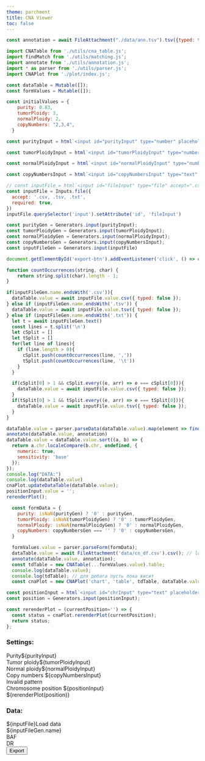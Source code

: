 ```yaml
---
theme: parchment
title: CNA Viewer
toc: false
---
```


<link rel="stylesheet" href="./assets/style.css">
<link rel="stylesheet" href="./assets/tabulator_bulma.min.css">

```js
const annotation = await FileAttachment("./data/ann.tsv").tsv({typed: true, array: true,});
```

```js
import CNATable from './utils/cna_table.js';
import findMatch from './utils/matching.js';
import annotate from './utils/annotation.js';
import * as parser from './utils/parser.js';
import CNAPlot from './plot/index.js';

const dataTable = Mutable([]);
const formValues = Mutable([]);

const initialValues = {
    purity: 0.83,
    tumorPloidy: 3,
    normalPloidy: 2,
    copyNumbers: "2,3,4",
  }

const purityInput = html`<input id="purityInput" type="number" placeholder="Enter purity" value="${initialValues.purity}" min="0" required/>`

const tumorPloidyInput = html`<input id="tumorPloidyInput" type="number" placeholder="Enter tumor ploidy" value="${initialValues.tumorPloidy}" min="0" required/>`

const normalPloidyInput = html`<input id="normalPloidyInput" type="number" placeholder="Enter normal ploidy" value="${initialValues.normalPloidy}" min="0" required/>`

const copyNumbersInput = html`<input id="copyNumbersInput" type="text" placeholder="Enter copy numbers" value="${initialValues.copyNumbers}" pattern="(\d+,?){1,}" title="List numbers separated by commas" required/>`

// const inputFile = html`<input id="fileInput" type="file" accept=".csv, .tsv, .txt" required/>`
const inputFile = Inputs.file({
  accept: '.csv, .tsv, .txt',
  required: true,
})
inputFile.querySelector('input').setAttribute('id', 'fileInput')

const purityGen = Generators.input(purityInput);
const tumorPloidyGen = Generators.input(tumorPloidyInput);
const normalPloidyGen = Generators.input(normalPloidyInput);
const copyNumbersGen = Generators.input(copyNumbersInput);
const inputFileGen = Generators.input(inputFile)
```

```js
document.getElementById('export-btn').addEventListener('click', () => cnaPlot.exportData());
```

```js
function countOccurrences(string, char) {
    return string.split(char).length - 1;
}

if(inputFileGen.name.endsWith('.csv')){
  dataTable.value = await inputFile.value.csv({ typed: false });
} else if (inputFileGen.name.endsWith('.tsv')) {
  dataTable.value = await inputFile.value.tsv({ typed: false });
} else if (inputFileGen.name.endsWith('.txt')) {
  let t = await inputFileGen.text()
  const lines = t.split('\n')
  let cSplit = []
  let tSplit = []
  for(let line of lines){
    if (line.length > 0){
      cSplit.push(countOccurrences(line, ','))
      tSplit.push(countOccurrences(line, '\t'))
    }
  }

  if(cSplit[0] > 1 && cSplit.every((e, arr) => e === cSplit[0])){
    dataTable.value = await inputFile.value.csv({ typed: false });
  }
  if(tSplit[0] > 1 && tSplit.every((e, arr) => e === tSplit[0])){
    dataTable.value = await inputFile.value.tsv({ typed: false });
  }
}

dataTable.value = parser.parseData(dataTable.value).map(element => findMatch(element, tdTable));
annotate(dataTable.value, annotation)
dataTable.value = dataTable.value.sort((a, b) => {
  return a.chr.localeCompare(b.chr, undefined, {
    numeric: true,
    sensitivity: 'base'
  });
});
console.log("DATA:")
console.log(dataTable.value)
cnaPlot.updateDataTable(dataTable.value);
positionInput.value = '';
rerenderPlot();
```

```js
  const formData = {
    purity: isNaN(purityGen) ? '0' : purityGen,
    tumorPloidy: isNaN(tumorPloidyGen) ? '0' : tumorPloidyGen,
    normalPloidy: isNaN(normalPloidyGen) ? '0' : normalPloidyGen,
    copyNumbers: copyNumbersGen === '' ? '0' : copyNumbersGen,
  }

  formValues.value = parser.parseForm(formData);
  dataTable.value = await FileAttachment('data/cn_df.csv').csv(); // load sample data
  annotate(dataTable.value, annotation);
  const tdTable = new CNATable(...formValues.value).table;
  console.log(dataTable.value);
  console.log(tdTable); // для дебага пусть пока висит
  const cnaPlot = new CNAPlot('chart', 'table', tdTable, dataTable.value);
```

```js
const positionInput = html`<input id="chrInput" type="text" placeholder="chrN:0000-0000" />`;
const position = Generators.input(positionInput);

const rerenderPlot = (currentPosition='') => {
  const status = cnaPlot.rerenderPlot(currentPosition);
  return status;
};
```

<div class="main-section">
  <div class="sidebar card-item">
    <div class="inputForm">
      <h3>Settings:</h3>
      <div><label for="purityInput">Purity</label>${purityInput}</div>
      <div><label for="tumorPloidyInput">Tumor ploidy</label>${tumorPloidyInput}</div>
      <div><label for="normalPloidyInput">Normal ploidy</label>${normalPloidyInput}</div>
      <div><label for="copyNumbersInput">Copy numbers</label>
      ${copyNumbersInput}
      <div class="error-msg">Invalid pattern</div>
      </div>
    </div>
    <div class="chr-input">
      <div><label for="chrInput">Chromosome position</label> ${positionInput}</div>
      <div class="error-msg">${rerenderPlot(position)}</div>
    </div>
    <div class="inputForm">
      <h3>Data:</h3>
      <div>${inputFile}<label for="fileInput">Load data</label></div>
      <div id="filename">${inputFileGen.name}</div>
    </div>
  </div>
  <div class="plot">
    <section class="chart-section card-item">
      <div class="baf-title">BAF</div>
      <div class="dr-title">DR</div>
      <div id="chart" class="chart"></div>
    </section>
    <section class="card-item">
      <div id="table"></div>
      <div class="export">
        <button id="export-btn">Export</button>
      </div>
    </section>
  </div>
</div>

